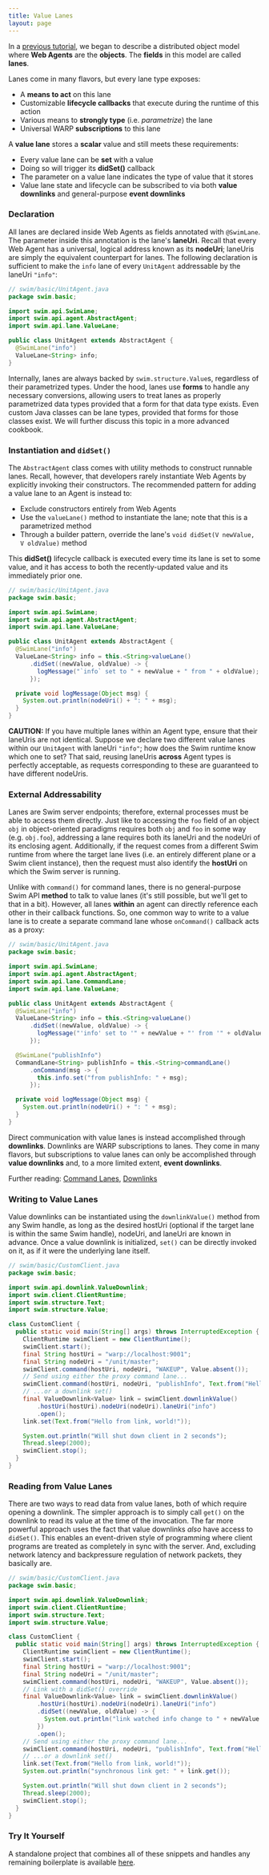 ```yaml
---
title: Value Lanes
layout: page
---
```


In a [previous tutorial](/reference/web-agents), we began to describe a distributed object model where **Web Agents** are the **objects**. The **fields** in this model are called **lanes**.

Lanes come in many flavors, but every lane type exposes:

- A **means to act** on this lane
- Customizable **lifecycle callbacks** that execute during the runtime of this action
- Various means to **strongly type** (i.e. *parametrize*) the lane
- Universal WARP **subscriptions** to this lane

A **value lane** stores a **scalar** value and still meets these requirements:

- Every value lane can be **set** with a value
- Doing so will trigger its **didSet()** callback
- The parameter on a value lane indicates the type of value that it stores
- Value lane state and lifecycle can be subscribed to via both **value downlinks** and general-purpose **event downlinks**

### Declaration

All lanes are declared inside Web Agents as fields annotated with `@SwimLane`. The parameter inside this annotation is the lane's **laneUri**. Recall that every Web Agent has a universal, logical address known as its **nodeUri**; laneUris are simply the equivalent counterpart for lanes.
The following declaration is sufficient to make the `info` lane of every `UnitAgent` addressable by the laneUri `"info"`:

```java
// swim/basic/UnitAgent.java
package swim.basic;

import swim.api.SwimLane;
import swim.api.agent.AbstractAgent;
import swim.api.lane.ValueLane;

public class UnitAgent extends AbstractAgent {
  @SwimLane("info")
  ValueLane<String> info;
}
```

Internally, lanes are always backed by `swim.structure.Value`s, regardless of their parametrized types. Under the hood, lanes use **forms** to handle any necessary conversions, allowing users to treat lanes as properly parametrized data types provided that a form for that data type exists. Even custom Java classes can be lane types, provided that forms for those classes exist. We will further discuss this topic in a more advanced cookbook.

<!-- Further reading: <a href="/reference/universal-addressability">Universal Addressability</a>, <a href="/reference/structures">Structures</a>
-->

### Instantiation and `didSet()`

The `AbstractAgent` class comes with utility methods to construct runnable lanes. Recall, however, that developers rarely instantiate Web Agents by explicitly invoking their constructors. The recommended pattern for adding a value lane to an Agent is instead to:

- Exclude constructors entirely from Web Agents
- Use the `valueLane()` method to instantiate the lane; note that this is a parametrized method
- Through a builder pattern, override the lane's `void didSet(V newValue, V oldValue)` method

This **didSet()** lifecycle callback is executed every time its lane is set to some value, and it has access to both the recently-updated value and its immediately prior one.

```java
// swim/basic/UnitAgent.java
package swim.basic;

import swim.api.SwimLane;
import swim.api.agent.AbstractAgent;
import swim.api.lane.ValueLane;

public class UnitAgent extends AbstractAgent {
  @SwimLane("info")
  ValueLane<String> info = this.<String>valueLane()
      .didSet((newValue, oldValue) -> {
        logMessage("`info` set to " + newValue + " from " + oldValue);
      });

  private void logMessage(Object msg) {
    System.out.println(nodeUri() + ": " + msg);
  }
}
```

**CAUTION:** If you have multiple lanes within an Agent type, ensure that their laneUris are not identical. Suppose we declare two different value lanes within our `UnitAgent` with laneUri `"info"`; how does the Swim runtime know which one to set? That said, reusing laneUris **across** Agent types is perfectly acceptable, as requests corresponding to these are guaranteed to have different nodeUris.

### External Addressability

Lanes are Swim server endpoints; therefore, external processes must be able to access them directly. Just like to accessing the `foo` field of an object `obj` in object-oriented paradigms requires both `obj` and `foo` in some way (e.g. `obj.foo`), addressing a lane requires both its laneUri and the nodeUri of its enclosing agent. Additionally, if the request comes from a different Swim runtime from where the target lane lives (i.e. an entirely different plane or a Swim client instance), then the request must also identify the **hostUri** on which the Swim server is running.

Unlike with `command()` for command lanes, there is no general-purpose Swim API **method** to talk to value lanes (it's still possible, but we'll get to that in a bit). However, all lanes **within** an agent can directly reference each other in their callback functions. So, one common way to write to a value lane is to create a separate command lane whose `onCommand()` callback acts as a proxy:

```java
// swim/basic/UnitAgent.java
package swim.basic;

import swim.api.SwimLane;
import swim.api.agent.AbstractAgent;
import swim.api.lane.CommandLane;
import swim.api.lane.ValueLane;

public class UnitAgent extends AbstractAgent {
  @SwimLane("info")
  ValueLane<String> info = this.<String>valueLane()
      .didSet((newValue, oldValue) -> {
        logMessage("'info' set to '" + newValue + "' from '" + oldValue + "'");
      });

  @SwimLane("publishInfo")
  CommandLane<String> publishInfo = this.<String>commandLane()
      .onCommand(msg -> {
        this.info.set("from publishInfo: " + msg);
      });

  private void logMessage(Object msg) {
    System.out.println(nodeUri() + ": " + msg);
  }
}
```

Direct communication with value lanes is instead accomplished through **downlinks**. Downlinks are WARP subscriptions to lanes. They come in many flavors, but subscriptions to value lanes can only be accomplished through **value downlinks** and, to a more limited extent, **event downlinks**.

Further reading: [Command Lanes](/reference/command-lanes), [Downlinks](/reference/downlinks)

### Writing to Value Lanes

Value downlinks can be instantiated using the `downlinkValue()` method from any Swim handle, as long as the desired hostUri (optional if the target lane is within the same Swim handle), nodeUri, and laneUri are known in advance. Once a value downlink is initialized, `set()` can be directly invoked on it, as if it were the underlying lane itself.

```java
// swim/basic/CustomClient.java
package swim.basic;

import swim.api.downlink.ValueDownlink;
import swim.client.ClientRuntime;
import swim.structure.Text;
import swim.structure.Value;

class CustomClient {
  public static void main(String[] args) throws InterruptedException {
    ClientRuntime swimClient = new ClientRuntime();
    swimClient.start();
    final String hostUri = "warp://localhost:9001";
    final String nodeUri = "/unit/master";
    swimClient.command(hostUri, nodeUri, "WAKEUP", Value.absent());
    // Send using either the proxy command lane...
    swimClient.command(hostUri, nodeUri, "publishInfo", Text.from("Hello from command, world!"));
    // ...or a downlink set()
    final ValueDownlink<Value> link = swimClient.downlinkValue()
        .hostUri(hostUri).nodeUri(nodeUri).laneUri("info")
        .open();
    link.set(Text.from("Hello from link, world!"));

    System.out.println("Will shut down client in 2 seconds");
    Thread.sleep(2000);
    swimClient.stop();
  }
}
```

### Reading from Value Lanes

There are two ways to read data from value lanes, both of which require opening a downlink.
The simpler approach is to simply call `get()` on the downlink to read its value at the time of the invocation.
The far more powerful approach uses the fact that value downlinks *also* have access to `didSet()`. This enables an event-driven style of programming where client programs are treated as completely in sync with the server. And, excluding network latency and backpressure regulation of network packets, they basically are.

```java
// swim/basic/CustomClient.java
package swim.basic;

import swim.api.downlink.ValueDownlink;
import swim.client.ClientRuntime;
import swim.structure.Text;
import swim.structure.Value;

class CustomClient {
  public static void main(String[] args) throws InterruptedException {
    ClientRuntime swimClient = new ClientRuntime();
    swimClient.start();
    final String hostUri = "warp://localhost:9001";
    final String nodeUri = "/unit/master";
    swimClient.command(hostUri, nodeUri, "WAKEUP", Value.absent());
    // Link with a didSet() override
    final ValueDownlink<Value> link = swimClient.downlinkValue()
        .hostUri(hostUri).nodeUri(nodeUri).laneUri("info")
        .didSet((newValue, oldValue) -> {
          System.out.println("link watched info change to " + newValue + " from " + oldValue);
        })
        .open();
    // Send using either the proxy command lane...
    swimClient.command(hostUri, nodeUri, "publishInfo", Text.from("Hello from command, world!"));
    // ...or a downlink set()
    link.set(Text.from("Hello from link, world!"));
    System.out.println("synchronous link get: " + link.get());

    System.out.println("Will shut down client in 2 seconds");
    Thread.sleep(2000);
    swimClient.stop();
  }
}
```

### Try It Yourself

A standalone project that combines all of these snippets and handles any remaining boilerplate is available [here](https://github.com/swimos/cookbook/tree/master/value_lanes).
